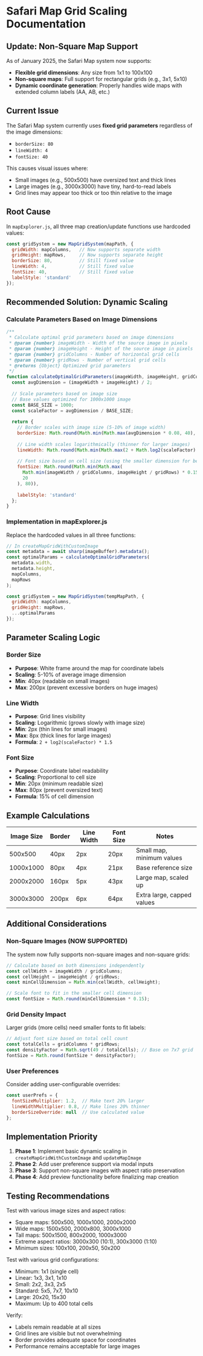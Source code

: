 # Safari Map Grid Scaling Documentation

## Update: Non-Square Map Support

As of January 2025, the Safari Map system now supports:
- **Flexible grid dimensions**: Any size from 1x1 to 100x100
- **Non-square maps**: Full support for rectangular grids (e.g., 3x1, 5x10)
- **Dynamic coordinate generation**: Properly handles wide maps with extended column labels (AA, AB, etc.)

## Current Issue

The Safari Map system currently uses **fixed grid parameters** regardless of the image dimensions:
- `borderSize: 80`
- `lineWidth: 4` 
- `fontSize: 40`

This causes visual issues where:
- Small images (e.g., 500x500) have oversized text and thick lines
- Large images (e.g., 3000x3000) have tiny, hard-to-read labels
- Grid lines may appear too thick or too thin relative to the image

## Root Cause

In `mapExplorer.js`, all three map creation/update functions use hardcoded values:

```javascript
const gridSystem = new MapGridSystem(mapPath, {
  gridWidth: mapColumns,   // Now supports separate width
  gridHeight: mapRows,     // Now supports separate height
  borderSize: 80,          // Still fixed value
  lineWidth: 4,            // Still fixed value  
  fontSize: 40,            // Still fixed value
  labelStyle: 'standard'
});
```

## Recommended Solution: Dynamic Scaling

### Calculate Parameters Based on Image Dimensions

```javascript
/**
 * Calculate optimal grid parameters based on image dimensions
 * @param {number} imageWidth - Width of the source image in pixels
 * @param {number} imageHeight - Height of the source image in pixels
 * @param {number} gridColumns - Number of horizontal grid cells
 * @param {number} gridRows - Number of vertical grid cells
 * @returns {Object} Optimized grid parameters
 */
function calculateOptimalGridParameters(imageWidth, imageHeight, gridColumns, gridRows) {
  const avgDimension = (imageWidth + imageHeight) / 2;
  
  // Scale parameters based on image size
  // Base values optimized for 1000x1000 image
  const BASE_SIZE = 1000;
  const scaleFactor = avgDimension / BASE_SIZE;
  
  return {
    // Border scales with image size (5-10% of image width)
    borderSize: Math.round(Math.min(Math.max(avgDimension * 0.08, 40), 200)),
    
    // Line width scales logarithmically (thinner for larger images)
    lineWidth: Math.round(Math.min(Math.max(2 + Math.log2(scaleFactor) * 1.5, 2), 8)),
    
    // Font size based on cell size (using the smaller dimension for better fit)
    fontSize: Math.round(Math.min(Math.max(
      Math.min(imageWidth / gridColumns, imageHeight / gridRows) * 0.15, 
      20
    ), 80)),
    
    labelStyle: 'standard'
  };
}
```

### Implementation in mapExplorer.js

Replace the hardcoded values in all three functions:

```javascript
// In createMapGridWithCustomImage
const metadata = await sharp(imageBuffer).metadata();
const optimalParams = calculateOptimalGridParameters(
  metadata.width, 
  metadata.height, 
  mapColumns,
  mapRows
);

const gridSystem = new MapGridSystem(tempMapPath, {
  gridWidth: mapColumns,
  gridHeight: mapRows,
  ...optimalParams
});
```

## Parameter Scaling Logic

### Border Size
- **Purpose**: White frame around the map for coordinate labels
- **Scaling**: 5-10% of average image dimension
- **Min**: 40px (readable on small images)
- **Max**: 200px (prevent excessive borders on huge images)

### Line Width
- **Purpose**: Grid lines visibility
- **Scaling**: Logarithmic (grows slowly with image size)
- **Min**: 2px (thin lines for small images)
- **Max**: 8px (thick lines for large images)
- **Formula**: `2 + log2(scaleFactor) * 1.5`

### Font Size
- **Purpose**: Coordinate label readability
- **Scaling**: Proportional to cell size
- **Min**: 20px (minimum readable size)
- **Max**: 80px (prevent oversized text)
- **Formula**: 15% of cell dimension

## Example Calculations

| Image Size | Border | Line Width | Font Size | Notes |
|------------|--------|------------|-----------|-------|
| 500x500    | 40px   | 2px        | 20px      | Small map, minimum values |
| 1000x1000  | 80px   | 4px        | 21px      | Base reference size |
| 2000x2000  | 160px  | 5px        | 43px      | Large map, scaled up |
| 3000x3000  | 200px  | 6px        | 64px      | Extra large, capped values |

## Additional Considerations

### Non-Square Images (NOW SUPPORTED)
The system now fully supports non-square images and non-square grids:
```javascript
// Calculate based on both dimensions independently
const cellWidth = imageWidth / gridColumns;
const cellHeight = imageHeight / gridRows;
const minCellDimension = Math.min(cellWidth, cellHeight);

// Scale font to fit in the smaller cell dimension
const fontSize = Math.round(minCellDimension * 0.15);
```

### Grid Density Impact
Larger grids (more cells) need smaller fonts to fit labels:
```javascript
// Adjust font size based on total cell count
const totalCells = gridColumns * gridRows;
const densityFactor = Math.sqrt(49 / totalCells); // Base on 7x7 grid
fontSize = Math.round(fontSize * densityFactor);
```

### User Preferences
Consider adding user-configurable overrides:
```javascript
const userPrefs = {
  fontSizeMultiplier: 1.2,  // Make text 20% larger
  lineWidthMultiplier: 0.8, // Make lines 20% thinner
  borderSizeOverride: null  // Use calculated value
};
```

## Implementation Priority

1. **Phase 1**: Implement basic dynamic scaling in `createMapGridWithCustomImage` and `updateMapImage`
2. **Phase 2**: Add user preference support via modal inputs
3. **Phase 3**: Support non-square images with aspect ratio preservation
4. **Phase 4**: Add preview functionality before finalizing map creation

## Testing Recommendations

Test with various image sizes and aspect ratios:
- Square maps: 500x500, 1000x1000, 2000x2000
- Wide maps: 1500x500, 2000x800, 3000x1000
- Tall maps: 500x1500, 800x2000, 1000x3000
- Extreme aspect ratios: 3000x300 (10:1), 300x3000 (1:10)
- Minimum sizes: 100x100, 200x50, 50x200

Test with various grid configurations:
- Minimum: 1x1 (single cell)
- Linear: 1x3, 3x1, 1x10
- Small: 2x2, 3x3, 2x5
- Standard: 5x5, 7x7, 10x10
- Large: 20x20, 15x30
- Maximum: Up to 400 total cells

Verify:
- Labels remain readable at all sizes
- Grid lines are visible but not overwhelming
- Border provides adequate space for coordinates
- Performance remains acceptable for large images